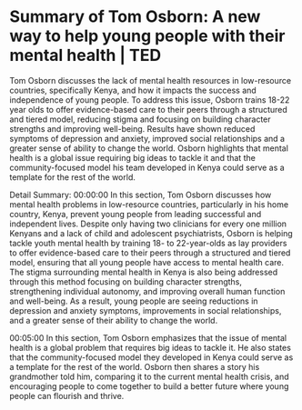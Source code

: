 # Summary of Tom Osborn: A new way to help young people with their mental health | TED

Tom Osborn discusses the lack of mental health resources in low-resource countries, specifically Kenya, and how it impacts the success and independence of young people. To address this issue, Osborn trains 18-22 year olds to offer evidence-based care to their peers through a structured and tiered model, reducing stigma and focusing on building character strengths and improving well-being. Results have shown reduced symptoms of depression and anxiety, improved social relationships and a greater sense of ability to change the world. Osborn highlights that mental health is a global issue requiring big ideas to tackle it and that the community-focused model his team developed in Kenya could serve as a template for the rest of the world.

Detail Summary: 
00:00:00
In this section, Tom Osborn discusses how mental health problems in low-resource countries, particularly in his home country, Kenya, prevent young people from leading successful and independent lives. Despite only having two clinicians for every one million Kenyans and a lack of child and adolescent psychiatrists, Osborn is helping tackle youth mental health by training 18- to 22-year-olds as lay providers to offer evidence-based care to their peers through a structured and tiered model, ensuring that all young people have access to mental health care. The stigma surrounding mental health in Kenya is also being addressed through this method focusing on building character strengths, strengthening individual autonomy, and improving overall human function and well-being. As a result, young people are seeing reductions in depression and anxiety symptoms, improvements in social relationships, and a greater sense of their ability to change the world.

00:05:00
In this section, Tom Osborn emphasizes that the issue of mental health is a global problem that requires big ideas to tackle it. He also states that the community-focused model they developed in Kenya could serve as a template for the rest of the world. Osborn then shares a story his grandmother told him, comparing it to the current mental health crisis, and encouraging people to come together to build a better future where young people can flourish and thrive.

